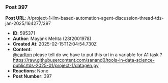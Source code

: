 ### Post 397
**Post URL**: /t/project-1-llm-based-automation-agent-discussion-thread-tds-jan-2025/164277/397
- **ID**: 595371
- **Author**: Mayank Mehta (23f2001978)
- **Created At**: 2025-02-15T12:04:54.730Z
- **Content**:  
  <a class="mention" href="/u/carlton">@carlton</a>
please tell do we have to put this url in a variable for A1 task ?
<a href="https://raw.githubusercontent.com/sanand0/tools-in-data-science-public/tds-2025-01/project-1/datagen.py" class="onebox" target="_blank" rel="noopener nofollow ugc">https://raw.githubusercontent.com/sanand0/tools-in-data-science-public/tds-2025-01/project-1/datagen.py</a>
- **Reactions**: None
- **Post Number**: 397

